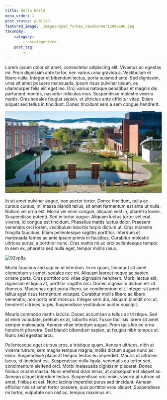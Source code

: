 ```yaml
---
title: Hello World
menu_order: 1
post_status: publish
featured_image: _images/quad_forbes_newsbanner1300x680.jpg
taxonomy:
    category:
        - uncategorized
    post_tag:
        - 
---
```

Lorem ipsum dolor sit amet, consectetur adipiscing elit. Vivamus ac egestas mi. Proin dignissim ante tortor, nec varius urna gravida a. Vestibulum et libero nulla. Integer et bibendum lectus, porta euismod ante. Sed dignissim, urna sit amet posuere malesuada, ipsum risus pulvinar ipsum, eu ullamcorper felis elit eget leo. Orci varius natoque penatibus et magnis dis parturient montes, nascetur ridiculus mus. Suspendisse molestie viverra mattis. Cras sodales feugiat sapien, et ultricies ante efficitur vitae. Etiam aliquet sed tellus in tincidunt. Donec tincidunt sem a sem congue hendrerit.

![Oneonta Campus](/_images/quad_forbes_newsbanner1300x680.jpg "The Pillars of Oneonta are an important part of campus traditions.")

In sit amet pulvinar augue, non auctor tortor. Donec tincidunt, nulla ac cursus cursus, mi massa blandit tellus, sit amet fermentum est ante ut nulla. Nullam vel urna est. Morbi vel enim congue, aliquam velit in, pharetra lorem. Suspendisse potenti. Sed in tortor augue. Aliquam luctus tortor vel erat viverra, id congue est tincidunt. Phasellus mattis luctus dolor. Praesent venenatis orci lorem, vestibulum lobortis turpis dictum ut. Cras molestie fringilla faucibus. Etiam pellentesque sagittis porttitor. Interdum et malesuada fames ac ante ipsum primis in faucibus. Curabitur molestie ultrices purus, a porttitor nunc. Cras mattis mi ac orci pellentesque tempor. In sem ex, pharetra sed nulla eget, tempor mollis risus.

![92vp8a](https://github.com/user-attachments/assets/1c85e301-9171-40e4-90ee-24e50cfebc2d)


Morbi faucibus sed sapien id interdum. In ex quam, tincidunt sit amet elementum sit amet, sodales nec mi. Aliquam laoreet neque ac sapien ornare porta. Cras porttitor orci vitae dignissim hendrerit. Morbi lectus elit, dignissim et ligula at, porttitor sagittis orci. Donec dignissim dictum elit ut rhoncus. Maecenas eget porta libero, ac condimentum elit. Integer sit amet tellus eget risus fermentum volutpat. Curabitur mollis libero ac libero venenatis, non porta erat rhoncus. Integer sem dui, aliquam blandit orci ut, hendrerit ultrices turpis. Suspendisse vestibulum auctor suscipit.

Mauris commodo mattis iaculis. Donec accumsan a tellus ac tristique. Sed at enim vulputate, pretium ex at, lobortis erat. Fusce facilisis lorem sit amet semper malesuada. Aenean vitae interdum augue. Proin quis leo eu urna hendrerit pharetra. Sed blandit bibendum sapien, at feugiat nibh tempus at. Nunc sed egestas arcu.

Pellentesque eget cursus eros, a tristique quam. Aenean ultrices, nibh at viverra rutrum, sem magna tempus magna, mollis dictum augue nunc ac enim. Suspendisse placerat tempor lectus eu imperdiet. Mauris ut ultricies lacus, id tincidunt est. Suspendisse nulla ligula, venenatis eu tortor sed, condimentum eleifend orci. Morbi malesuada dignissim placerat. Donec finibus ornare massa. Nunc eleifend diam tellus, at consequat est aliquet ac. Aenean aliquet interdum lectus. Suspendisse orci enim, viverra at rutrum sit amet, finibus et est. Nunc lacinia imperdiet purus sed tincidunt. Aenean efficitur nisi sit amet tortor posuere, quis porttitor eros aliquet. Suspendisse mi tortor, vulputate non nisl ac, tempus maximus mi.
